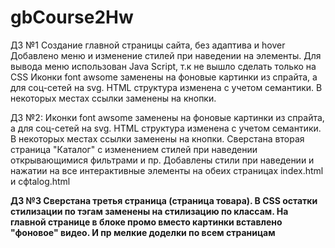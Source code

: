 # gbCourse2Hw

ДЗ №1
Создание главной страницы сайта, без адаптива и hover
Добавлено меню и изменение стилей при наведении на элементы.
Для вывода меню использован Java Script, т.к не вышло сделать только на CSS
Иконки font awsome заменены на фоновые картинки из спрайта, а для соц-сетей на svg.
HTML структура изменена с учетом семантики. В некоторых местах ссылки заменены на кнопки.

ДЗ №2:
Иконки font awsome заменены на фоновые картинки из спрайта, а для соц-сетей на svg.
HTML структура изменена с учетом семантики. В некоторых местах ссылки заменены на кнопки.
Сверстана вторая страница "Каталог" с изменением стилей при наведении открывающимися фильтрами и пр.
Добавлены стили при наведении и нажатии на все интерактивные элементы на обеих страницах index.html и cфtalog.html

**ДЗ №3
Сверстана третья страница (страница товара). 
В CSS остатки стилизации по тэгам заменены на стилизацию по классам. 
На главной странице в блоке промо вместо картинки вставлено "фоновое" видео. 
И пр мелкие доделки по всем страницам**
